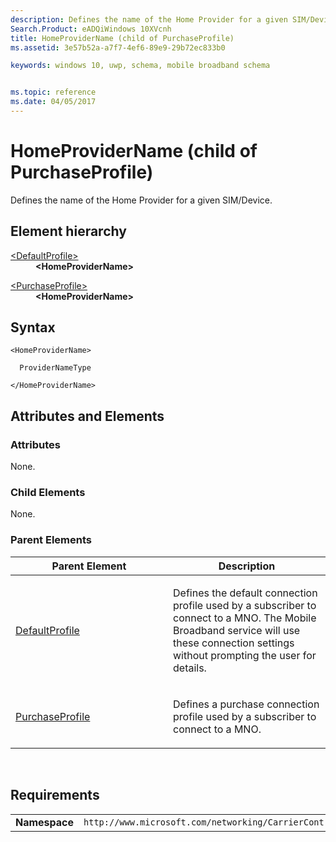 ```yaml
---
description: Defines the name of the Home Provider for a given SIM/Device.
Search.Product: eADQiWindows 10XVcnh
title: HomeProviderName (child of PurchaseProfile)
ms.assetid: 3e57b52a-a7f7-4ef6-89e9-29b72ec833b0

keywords: windows 10, uwp, schema, mobile broadband schema


ms.topic: reference
ms.date: 04/05/2017
---
```


# HomeProviderName (child of PurchaseProfile)


Defines the name of the Home Provider for a given SIM/Device.

## Element hierarchy

<dl>
<dt><a href="element-defaultprofile.md">&lt;DefaultProfile&gt;</a></dt>
<dd><b>&lt;HomeProviderName&gt;</b></dd>
</dl>
<dl>
<dt><a href="element-purchaseprofile.md">&lt;PurchaseProfile&gt;</a></dt>
<dd><b>&lt;HomeProviderName&gt;</b></dd>
</dl>

## Syntax

``` syntax
<HomeProviderName>

  ProviderNameType

</HomeProviderName>
```

## Attributes and Elements


### Attributes

None.

### Child Elements

None.

### Parent Elements

<table>
<colgroup>
<col width="50%" />
<col width="50%" />
</colgroup>
<thead>
<tr class="header">
<th>Parent Element</th>
<th>Description</th>
</tr>
</thead>
<tbody>
<tr class="odd">
<td><a href="element-defaultprofile.md">DefaultProfile</a> </td>
<td><p>Defines the default connection profile used by a subscriber to connect to a MNO. The Mobile Broadband service will use these connection settings without prompting the user for details.</p></td>
</tr>
<tr class="even">
<td><a href="element-purchaseprofile.md">PurchaseProfile</a> </td>
<td><p>Defines a purchase connection profile used by a subscriber to connect to a MNO.</p></td>
</tr>
</tbody>
</table>

 

## Requirements

|          |         |
|----------|--------------|
| **Namespace** | `http://www.microsoft.com/networking/CarrierControl/WWAN/v1` |

 

 



